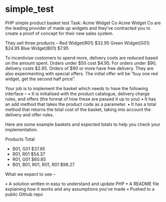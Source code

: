 # simple_test
PHP simple product basket test
Task:
Acme Widget Co
Acme Widget Co are the leading provider of made up widgets and they’ve contracted you to
create a proof of concept for their new sales system.

They sell three products –
Red Widget(R01) $32.95
Green Widget(G01) $24.95
Blue Widget(B01) $7.95

To incentivise customers to spend more, delivery costs are reduced based on the amount
spent. Orders under $50 cost $4.95. For orders under $90, delivery costs $2.95. Orders of
$90 or more have free delivery.
They are also experimenting with special offers. The initial offer will be “buy one red widget,
get the second half price”.

Your job is to implement the basket which needs to have the following interface –
• It is initialised with the product catalogue, delivery charge rules, and offers (the
format of how these are passed it up to you)
• It has an add method that takes the product code as a parameter.
• It has a total method that returns the total cost of the basket, taking into account
the delivery and offer rules.

Here are some example baskets and expected totals to help you check your
implementation.

Products Total
- B01, G01 $37.85
- R01, R01 $54.37
- R01, G01 $60.85
- B01, B01, R01, R01, R01 $98.27

What we expect to see –

• A solution written in easy to understand and update PHP
• A README file explaining how it works and any assumptions you’ve made
• Pushed to a public Github repo

